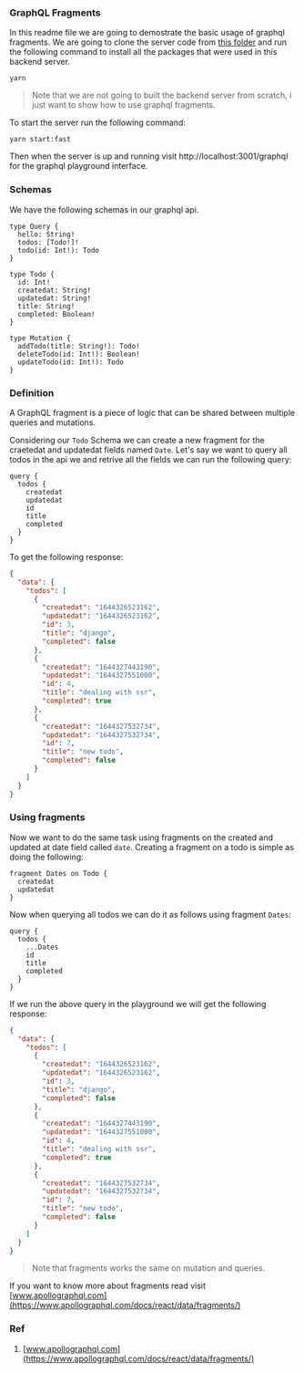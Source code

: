 ### GraphQL Fragments

In this readme file we are going to demostrate the basic usage of graphql fragments. We are going to clone the server code from [this folder](https://github.com/CrispenGari/nextjs-ts/tree/main/01_Next_Cool/10_URQL_CLIENT/server) and run the following command to install all the packages that were used in this backend server.

```shell
yarn
```

> Note that we are not going to built the backend server from scratch, i just want to show how to use graphql fragments.

To start the server run the following command:

```shell
yarn start:fast
```

Then when the server is up and running visit http://localhost:3001/graphql for the graphql playground interface.

### Schemas

We have the following schemas in our graphql api.

```
type Query {
  hello: String!
  todos: [Todo!]!
  todo(id: Int!): Todo
}

type Todo {
  id: Int!
  createdat: String!
  updatedat: String!
  title: String!
  completed: Boolean!
}

type Mutation {
  addTodo(title: String!): Todo!
  deleteTodo(id: Int!): Boolean!
  updateTodo(id: Int!): Todo
}
```

### Definition

A GraphQL fragment is a piece of logic that can be shared between multiple queries and mutations.

Considering our `Todo` Schema we can create a new fragment for the craetedat and updatedat fields named `Date`. Let's say we want to query all todos in the api we and retrive all the fields we can run the following query:

```
query {
  todos {
    createdat
    updatedat
    id
    title
    completed
  }
}
```

To get the following response:

```json
{
  "data": {
    "todos": [
      {
        "createdat": "1644326523162",
        "updatedat": "1644326523162",
        "id": 3,
        "title": "django",
        "completed": false
      },
      {
        "createdat": "1644327443190",
        "updatedat": "1644327551000",
        "id": 4,
        "title": "dealing with ssr",
        "completed": true
      },
      {
        "createdat": "1644327532734",
        "updatedat": "1644327532734",
        "id": 7,
        "title": "new todo",
        "completed": false
      }
    ]
  }
}
```

### Using fragments

Now we want to do the same task using fragments on the created and updated at date field called `date`. Creating a fragment on a todo is simple as doing the following:

```
fragment Dates on Todo {
  createdat
  updatedat
}
```

Now when querying all todos we can do it as follows using fragment `Dates`:

```
query {
  todos {
    ...Dates
    id
    title
    completed
  }
}
```

If we run the above query in the playground we will get the following response:

```json
{
  "data": {
    "todos": [
      {
        "createdat": "1644326523162",
        "updatedat": "1644326523162",
        "id": 3,
        "title": "django",
        "completed": false
      },
      {
        "createdat": "1644327443190",
        "updatedat": "1644327551000",
        "id": 4,
        "title": "dealing with ssr",
        "completed": true
      },
      {
        "createdat": "1644327532734",
        "updatedat": "1644327532734",
        "id": 7,
        "title": "new todo",
        "completed": false
      }
    ]
  }
}
```

> Note that fragments works the same on mutation and queries.

If you want to know more about fragments read visit [www.apollographql.com](https://www.apollographql.com/docs/react/data/fragments/)

### Ref

1. [www.apollographql.com](https://www.apollographql.com/docs/react/data/fragments/)
